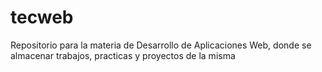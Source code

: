 # tecweb
Repositorio para la materia de Desarrollo de Aplicaciones Web, donde se almacenar trabajos, practicas y proyectos de la misma
